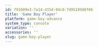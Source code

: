 ```yaml
---
id: f91609e3-7a14-415d-84c8-7d9518940f86
title: 'Game Boy Player'
platform: game-boy-advance
system_type: console
variation: ''
accessories: ''
slug: game-boy-player
---
```

